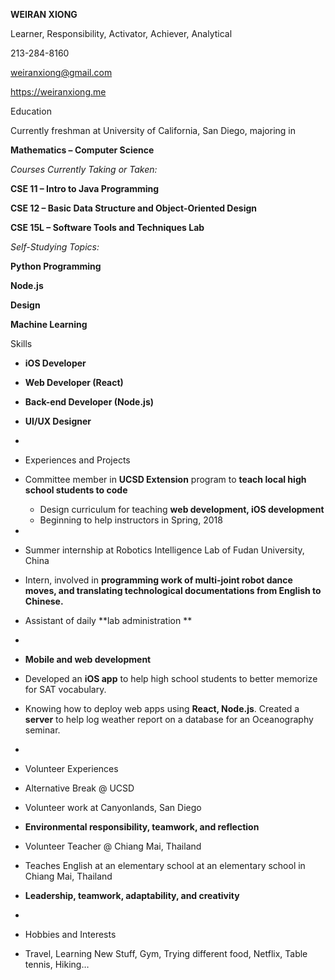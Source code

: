 **WEIRAN XIONG**

Learner, Responsibility, Activator, Achiever, Analytical

213-284-8160

[weiranxiong@gmail.com](mailto:weiranxiong@gmail.com)

https://weiranxiong.me

Education

Currently freshman at University of California, San Diego, majoring in

**Mathematics – Computer Science**

_Courses Currently Taking or Taken:_

**CSE 11 – Intro to Java Programming**

**CSE 12 – Basic Data Structure and Object-Oriented Design**

**CSE 15L – Software Tools and Techniques Lab**

_Self-Studying Topics:_

**Python Programming**

**Node.js**

**Design**

**Machine Learning**

Skills

- **iOS Developer**
- **Web Developer (React)**
- **Back-end Developer (Node.js)**
- **UI/UX Designer**

-
- Experiences and Projects

- Committee member in **UCSD Extension** program to **teach local high school students to code**
  - Design curriculum for teaching **web development, iOS development**
  - Beginning to help instructors in Spring, 2018

-

- Summer internship at Robotics Intelligence Lab of Fudan University, China

- Intern, involved in **programming work of multi-joint robot dance moves, and translating technological documentations from English to Chinese.**
- Assistant of daily **lab administration  **

-

- **Mobile and web development**

- Developed an **iOS app** to help high school students to better memorize for SAT vocabulary.
- Knowing how to deploy web apps using **React, Node.js**. Created a **server** to help log weather report on a database for an Oceanography seminar.

-
- Volunteer Experiences
- Alternative Break @ UCSD
- Volunteer work at Canyonlands, San Diego
- **Environmental responsibility, teamwork, and reflection**
- Volunteer Teacher @ Chiang Mai, Thailand
- Teaches English at an elementary school at an elementary school in Chiang Mai, Thailand
- **Leadership, teamwork, adaptability, and creativity**
-
- Hobbies and Interests
- Travel, Learning New Stuff, Gym, Trying different food, Netflix, Table tennis, Hiking…

